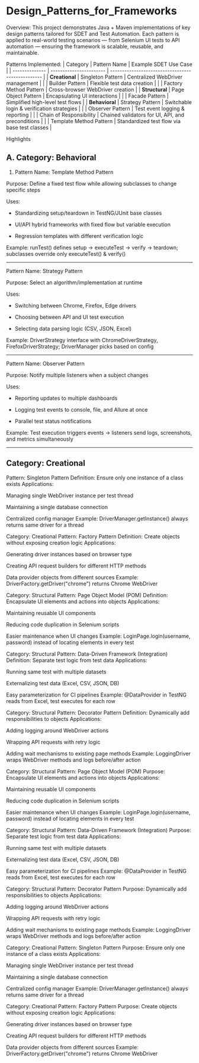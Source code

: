 # Design_Patterns_for_Frameworks

Overview:
This project demonstrates Java + Maven implementations of key design patterns tailored for SDET and Test Automation.
Each pattern is applied to real-world testing scenarios — from Selenium UI tests to API automation — ensuring the framework is scalable, reusable, and maintainable.

Patterns Implemented:
| Category       | Pattern Name            | Example SDET Use Case                             |
| -------------- | ----------------------- | ------------------------------------------------- |
| **Creational** | Singleton Pattern       | Centralized WebDriver management                  |
|                | Builder Pattern         | Flexible test data creation                       |
|                | Factory Method Pattern  | Cross-browser WebDriver creation                  |
| **Structural** | Page Object Pattern     | Encapsulating UI interactions                     |
|                | Facade Pattern          | Simplified high-level test flows                  |
| **Behavioral** | Strategy Pattern        | Switchable login & verification strategies        |
|                | Observer Pattern        | Test event logging & reporting                    |
|                | Chain of Responsibility | Chained validators for UI, API, and preconditions |
|                | Template Method Pattern | Standardized test flow via base test classes      |

Highlights

A. Category: Behavioral
--------------

1. Pattern Name: Template Method Pattern

Purpose: Define a fixed test flow while allowing subclasses to change specific steps

Uses:

- Standardizing setup/teardown in TestNG/JUnit base classes

- UI/API hybrid frameworks with fixed flow but variable execution

- Regression templates with different verification logic

Example: runTest() defines setup → executeTest → verify → teardown; subclasses override only executeTest() & verify()

--------------

Pattern Name: Strategy Pattern

Purpose: Select an algorithm/implementation at runtime

Uses:

- Switching between Chrome, Firefox, Edge drivers

- Choosing between API and UI test execution

- Selecting data parsing logic (CSV, JSON, Excel)

Example: DriverStrategy interface with ChromeDriverStrategy, FirefoxDriverStrategy; DriverManager picks based on config

--------------

Pattern Name: Observer Pattern

Purpose: Notify multiple listeners when a subject changes

Uses:

- Reporting updates to multiple dashboards

- Logging test events to console, file, and Allure at once

- Parallel test status notifications

Example: Test execution triggers events → listeners send logs, screenshots, and metrics simultaneously

--------------

Category: Creational
--------------

Pattern: Singleton Pattern
Definition: Ensure only one instance of a class exists
Applications:

Managing single WebDriver instance per test thread

Maintaining a single database connection

Centralized config manager
Example: DriverManager.getInstance() always returns same driver for a thread

Category: Creational
Pattern: Factory Pattern
Definition: Create objects without exposing creation logic
Applications:

Generating driver instances based on browser type

Creating API request builders for different HTTP methods

Data provider objects from different sources
Example: DriverFactory.getDriver("chrome") returns Chrome WebDriver

Category: Structural
Pattern: Page Object Model (POM)
Definition: Encapsulate UI elements and actions into objects
Applications:

Maintaining reusable UI components

Reducing code duplication in Selenium scripts

Easier maintenance when UI changes
Example: LoginPage.login(username, password) instead of locating elements in every test

Category: Structural
Pattern: Data-Driven Framework (Integration)
Definition: Separate test logic from test data
Applications:

Running same test with multiple datasets

Externalizing test data (Excel, CSV, JSON, DB)

Easy parameterization for CI pipelines
Example: @DataProvider in TestNG reads from Excel, test executes for each row

Category: Structural
Pattern: Decorator Pattern
Definition: Dynamically add responsibilities to objects
Applications:

Adding logging around WebDriver actions

Wrapping API requests with retry logic

Adding wait mechanisms to existing page methods
Example: LoggingDriver wraps WebDriver methods and logs before/after action

Category: Structural
Pattern: Page Object Model (POM)
Purpose: Encapsulate UI elements and actions into objects
Applications:

Maintaining reusable UI components

Reducing code duplication in Selenium scripts

Easier maintenance when UI changes
Example: LoginPage.login(username, password) instead of locating elements in every test

Category: Structural
Pattern: Data-Driven Framework (Integration)
Purpose: Separate test logic from test data
Applications:

Running same test with multiple datasets

Externalizing test data (Excel, CSV, JSON, DB)

Easy parameterization for CI pipelines
Example: @DataProvider in TestNG reads from Excel, test executes for each row

Category: Structural
Pattern: Decorator Pattern
Purpose: Dynamically add responsibilities to objects
Applications:

Adding logging around WebDriver actions

Wrapping API requests with retry logic

Adding wait mechanisms to existing page methods
Example: LoggingDriver wraps WebDriver methods and logs before/after action

Category: Creational
Pattern: Singleton Pattern
Purpose: Ensure only one instance of a class exists
Applications:

Managing single WebDriver instance per test thread

Maintaining a single database connection

Centralized config manager
Example: DriverManager.getInstance() always returns same driver for a thread

Category: Creational
Pattern: Factory Pattern
Purpose: Create objects without exposing creation logic
Applications:

Generating driver instances based on browser type

Creating API request builders for different HTTP methods

Data provider objects from different sources
Example: DriverFactory.getDriver("chrome") returns Chrome WebDriver
